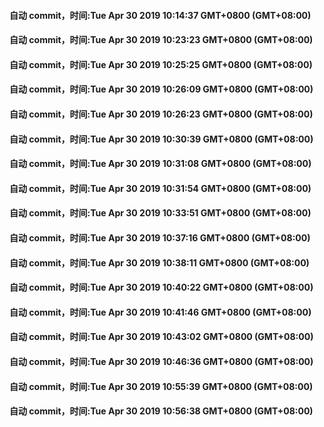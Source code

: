#### 自动 commit，时间:Tue Apr 30 2019 10:14:37 GMT+0800 (GMT+08:00)
#### 自动 commit，时间:Tue Apr 30 2019 10:23:23 GMT+0800 (GMT+08:00)
#### 自动 commit，时间:Tue Apr 30 2019 10:25:25 GMT+0800 (GMT+08:00)
#### 自动 commit，时间:Tue Apr 30 2019 10:26:09 GMT+0800 (GMT+08:00)
#### 自动 commit，时间:Tue Apr 30 2019 10:26:23 GMT+0800 (GMT+08:00)
#### 自动 commit，时间:Tue Apr 30 2019 10:30:39 GMT+0800 (GMT+08:00)
#### 自动 commit，时间:Tue Apr 30 2019 10:31:08 GMT+0800 (GMT+08:00)
#### 自动 commit，时间:Tue Apr 30 2019 10:31:54 GMT+0800 (GMT+08:00)
#### 自动 commit，时间:Tue Apr 30 2019 10:33:51 GMT+0800 (GMT+08:00)
#### 自动 commit，时间:Tue Apr 30 2019 10:37:16 GMT+0800 (GMT+08:00)
#### 自动 commit，时间:Tue Apr 30 2019 10:38:11 GMT+0800 (GMT+08:00)
#### 自动 commit，时间:Tue Apr 30 2019 10:40:22 GMT+0800 (GMT+08:00)
#### 自动 commit，时间:Tue Apr 30 2019 10:41:46 GMT+0800 (GMT+08:00)
#### 自动 commit，时间:Tue Apr 30 2019 10:43:02 GMT+0800 (GMT+08:00)
#### 自动 commit，时间:Tue Apr 30 2019 10:46:36 GMT+0800 (GMT+08:00)
#### 自动 commit，时间:Tue Apr 30 2019 10:55:39 GMT+0800 (GMT+08:00)
#### 自动 commit，时间:Tue Apr 30 2019 10:56:38 GMT+0800 (GMT+08:00)
